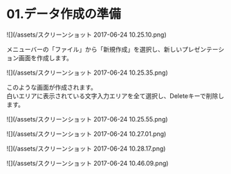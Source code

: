 # 01.データ作成の準備

![](/assets/スクリーンショット 2017-06-24 10.25.10.png)

メニューバーの「ファイル」から「新規作成」を選択し、新しいプレゼンテーション画面を作成します。





![](/assets/スクリーンショット 2017-06-24 10.25.35.png)

このような画面が作成されます。  
白いエリアに表示されている文字入力エリアを全て選択し、Deleteキーで削除します。





![](/assets/スクリーンショット 2017-06-24 10.25.55.png)

![](/assets/スクリーンショット 2017-06-24 10.27.01.png)

![](/assets/スクリーンショット 2017-06-24 10.28.17.png)

![](/assets/スクリーンショット 2017-06-24 10.46.09.png)

